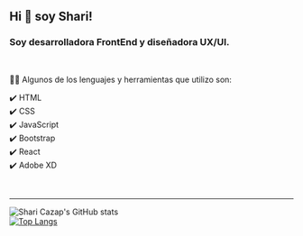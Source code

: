 ## Hi 👋 soy Shari!

<!--
**SharonCazap/SharonCazap** is a ✨ _special_ ✨ repository because its `README.md` (this file) appears on your GitHub profile. -->

###  Soy desarrolladora FrontEnd y diseñadora UX/UI. 

<br />

👩‍💻 Algunos de los lenguajes y herramientas que utilizo son:

✔️ HTML
<br />
✔️ CSS
<br />
✔️ JavaScript
<br />
✔️ Bootstrap
<br />
✔️ React
<br />
✔️ Adobe XD

<br />

<hr></hr>

![Shari Cazap's GitHub stats](https://github-readme-stats.vercel.app/api?username=sharoncazap&theme=buefy&show_icons=true&hide_border=true) 
<br />
[![Top Langs](https://github-readme-stats.vercel.app/api/top-langs/?username=sharoncazap&layout=compact&theme=buefy&hide_border=true)](https://github.com/sharoncazap/github-readme-stats)
